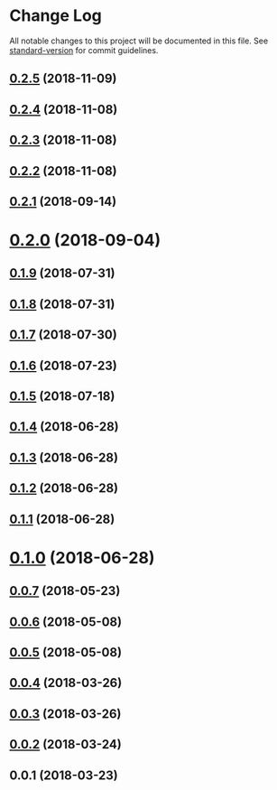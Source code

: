 # Change Log

All notable changes to this project will be documented in this file. See [standard-version](https://github.com/conventional-changelog/standard-version) for commit guidelines.

<a name="0.2.5"></a>
## [0.2.5](https://github.com/lexich/react-async-decorator/compare/v0.2.4...v0.2.5) (2018-11-09)



<a name="0.2.4"></a>
## [0.2.4](https://github.com/lexich/react-async-decorator/compare/v0.2.3...v0.2.4) (2018-11-08)



<a name="0.2.3"></a>
## [0.2.3](https://github.com/lexich/react-async-decorator/compare/v0.2.2...v0.2.3) (2018-11-08)



<a name="0.2.2"></a>
## [0.2.2](https://github.com/lexich/react-async-decorator/compare/v0.2.1...v0.2.2) (2018-11-08)



<a name="0.2.1"></a>
## [0.2.1](https://github.com/lexich/react-async-decorator/compare/v0.2.0...v0.2.1) (2018-09-14)



<a name="0.2.0"></a>
# [0.2.0](https://github.com/lexich/react-async-decorator/compare/v0.1.9...v0.2.0) (2018-09-04)



<a name="0.1.9"></a>
## [0.1.9](https://github.com/lexich/react-async-decorator/compare/v0.1.8...v0.1.9) (2018-07-31)



<a name="0.1.8"></a>
## [0.1.8](https://github.com/lexich/react-async-decorator/compare/v0.1.7...v0.1.8) (2018-07-31)



<a name="0.1.7"></a>
## [0.1.7](https://github.com/lexich/react-async-decorator/compare/v0.1.6...v0.1.7) (2018-07-30)



<a name="0.1.6"></a>
## [0.1.6](https://github.com/lexich/react-async-decorator/compare/v0.1.5...v0.1.6) (2018-07-23)



<a name="0.1.5"></a>
## [0.1.5](https://github.com/lexich/react-async-decorator/compare/v0.1.4...v0.1.5) (2018-07-18)



<a name="0.1.4"></a>
## [0.1.4](https://github.com/lexich/react-async-decorator/compare/v0.1.3...v0.1.4) (2018-06-28)



<a name="0.1.3"></a>
## [0.1.3](https://github.com/lexich/react-async-decorator/compare/v0.1.2...v0.1.3) (2018-06-28)



<a name="0.1.2"></a>
## [0.1.2](https://github.com/lexich/react-async-decorator/compare/v0.1.1...v0.1.2) (2018-06-28)



<a name="0.1.1"></a>
## [0.1.1](https://github.com/lexich/react-async-decorator/compare/v0.1.0...v0.1.1) (2018-06-28)



<a name="0.1.0"></a>
# [0.1.0](https://github.com/lexich/react-async-decorator/compare/v0.0.7...v0.1.0) (2018-06-28)



<a name="0.0.7"></a>
## [0.0.7](https://github.com/lexich/react-async-decorator/compare/v0.0.6...v0.0.7) (2018-05-23)



<a name="0.0.6"></a>
## [0.0.6](https://github.com/lexich/react-async-decorator/compare/v0.0.5...v0.0.6) (2018-05-08)



<a name="0.0.5"></a>
## [0.0.5](https://github.com/lexich/react-async-decorator/compare/v0.0.4...v0.0.5) (2018-05-08)



<a name="0.0.4"></a>
## [0.0.4](https://github.com/lexich/react-async-decorator/compare/v0.0.3...v0.0.4) (2018-03-26)



<a name="0.0.3"></a>
## [0.0.3](https://github.com/lexich/react-async-decorator/compare/v0.0.2...v0.0.3) (2018-03-26)



<a name="0.0.2"></a>
## [0.0.2](https://github.com/lexich/react-async-decorator/compare/v0.0.1...v0.0.2) (2018-03-24)



<a name="0.0.1"></a>
## 0.0.1 (2018-03-23)
